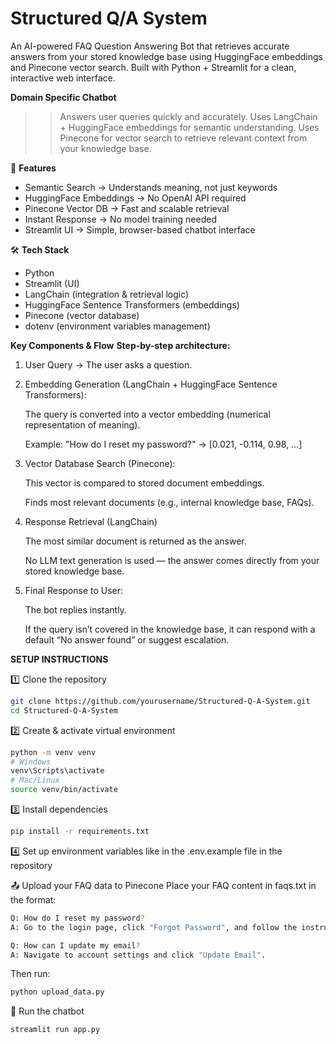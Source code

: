 # Structured Q/A System
An AI-powered FAQ Question Answering Bot that retrieves accurate answers from your stored knowledge base using HuggingFace embeddings and Pinecone vector search.
Built with Python + Streamlit for a clean, interactive web interface.

**Domain Specific Chatbot**

>> Answers user queries quickly and accurately.
>> Uses LangChain + HuggingFace embeddings for semantic understanding.
>> Uses Pinecone for vector search to retrieve relevant context from your knowledge base.

🚀 **Features**
- Semantic Search → Understands meaning, not just keywords
- HuggingFace Embeddings → No OpenAI API required
- Pinecone Vector DB → Fast and scalable retrieval
- Instant Response → No model training needed
- Streamlit UI → Simple, browser-based chatbot interface

🛠 **Tech Stack**
* Python  
* Streamlit (UI)
* LangChain (integration & retrieval logic)
* HuggingFace Sentence Transformers (embeddings)
* Pinecone (vector database)
* dotenv (environment variables management)

**Key Components & Flow**
**Step-by-step architecture:**

1. User Query → The user asks a question.

2. Embedding Generation (LangChain + HuggingFace Sentence Transformers):

    The query is converted into a vector embedding (numerical representation of meaning).

    Example: "How do I reset my password?" → [0.021, -0.114, 0.98, ...]

3. Vector Database Search (Pinecone):

    This vector is compared to stored document embeddings.

    Finds most relevant documents (e.g., internal knowledge base, FAQs).

4. Response Retrieval (LangChain)

    The most similar document is returned as the answer.

    No LLM text generation is used — the answer comes directly from your stored knowledge base.

5. Final Response to User:

    The bot replies instantly.

    If the query isn’t covered in the knowledge base, it can respond with a default “No answer found” or suggest escalation.



**SETUP INSTRUCTIONS**

1️⃣ Clone the repository
```bash
git clone https://github.com/yourusername/Structured-Q-A-System.git
cd Structured-Q-A-System
```

2️⃣ Create & activate virtual environment
```bash
python -m venv venv
# Windows
venv\Scripts\activate
# Mac/Linux
source venv/bin/activate
```

3️⃣ Install dependencies
```bash
pip install -r requirements.txt
```

4️⃣ Set up environment variables like in the .env.example file in the repository


📤 Upload your FAQ data to Pinecone
Place your FAQ content in faqs.txt in the format:
```bash
Q: How do I reset my password?
A: Go to the login page, click "Forgot Password", and follow the instructions.

Q: How can I update my email?
A: Navigate to account settings and click "Update Email".
```
Then run:
```bash
python upload_data.py
```

💬 Run the chatbot
```bash
streamlit run app.py
```
